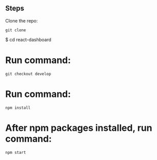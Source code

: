 ## Steps

Clone the repo:
```
git clone 

```

$ cd react-dashboard

# Run command:
```
git checkout develop
```

# Run command: 
```
npm install
```

# After npm packages installed, run command:
```
npm start









